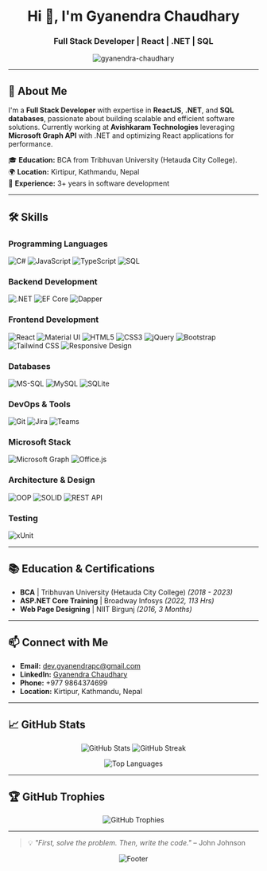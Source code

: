 <h1 align="center">Hi 👋, I'm Gyanendra Chaudhary</h1>
<h3 align="center">Full Stack Developer | React | .NET | SQL</h3>

<p align="center">
  <img src="https://komarev.com/ghpvc/?username=gyanendra-chaudhary&label=Profile%20views&color=0e75b6&style=flat" alt="gyanendra-chaudhary" />
</p>

---

## 🌟 About Me

I'm a **Full Stack Developer** with expertise in **ReactJS**, **.NET**, and **SQL databases**, passionate about building scalable and efficient software solutions. Currently working at **Avishkaram Technologies** leveraging **Microsoft Graph API** with .NET and optimizing React applications for performance.

🎓 **Education:** BCA from Tribhuvan University (Hetauda City College).  
🌍 **Location:** Kirtipur, Kathmandu, Nepal  
💼 **Experience:** 3+ years in software development  

---

## 🛠️ Skills  

### **Programming Languages**  
<p align="left">
  <img src="https://img.shields.io/badge/C%23-239120?logo=c-sharp&logoColor=white" alt="C#" />
  <img src="https://img.shields.io/badge/JavaScript-F7DF1E?logo=javascript&logoColor=black" alt="JavaScript" />
  <img src="https://img.shields.io/badge/TypeScript-007ACC?logo=typescript&logoColor=white" alt="TypeScript" />
  <img src="https://img.shields.io/badge/SQL-4479A1?logo=postgresql&logoColor=white" alt="SQL" />
</p>

### **Backend Development**  
<p align="left">
  <img src="https://img.shields.io/badge/.NET-512BD4?logo=.net&logoColor=white" alt=".NET" />
  <img src="https://img.shields.io/badge/Entity%20Framework%20Core-512BD4?logo=.net&logoColor=white" alt="EF Core" />
  <img src="https://img.shields.io/badge/Dapper-512BD4?logo=.net&logoColor=white" alt="Dapper" />
</p>

### **Frontend Development**  
<p align="left">
  <img src="https://img.shields.io/badge/React-20232A?logo=react&logoColor=61DAFB" alt="React" />
  <img src="https://img.shields.io/badge/Material--UI-0081CB?logo=material-ui&logoColor=white" alt="Material UI" />
  <img src="https://img.shields.io/badge/HTML5-E34F26?logo=html5&logoColor=white" alt="HTML5" />
  <img src="https://img.shields.io/badge/CSS3-1572B6?logo=css3&logoColor=white" alt="CSS3" />
  <img src="https://img.shields.io/badge/jQuery-0769AD?logo=jquery&logoColor=white" alt="jQuery" />
  <img src="https://img.shields.io/badge/Bootstrap-563D7C?logo=bootstrap&logoColor=white" alt="Bootstrap" />
  <img src="https://img.shields.io/badge/Tailwind_CSS-38B2AC?logo=tailwind-css&logoColor=white" alt="Tailwind CSS" />
  <img src="https://img.shields.io/badge/Responsive%20Design-FF6B6B?logo=responsive-design&logoColor=white" alt="Responsive Design" />
</p>

### **Databases**  
<p align="left">
  <img src="https://img.shields.io/badge/MS_SQL-CC2927?logo=microsoft-sql-server&logoColor=white" alt="MS-SQL" />
  <img src="https://img.shields.io/badge/MySQL-4479A1?logo=mysql&logoColor=white" alt="MySQL" />
  <img src="https://img.shields.io/badge/SQLite-07405E?logo=sqlite&logoColor=white" alt="SQLite" />
</p>

### **DevOps & Tools**  
<p align="left">
  <img src="https://img.shields.io/badge/Git-F05032?logo=git&logoColor=white" alt="Git" />
  <img src="https://img.shields.io/badge/Jira-0052CC?logo=jira&logoColor=white" alt="Jira" />
  <img src="https://img.shields.io/badge/Microsoft_Teams-6264A7?logo=microsoft-teams&logoColor=white" alt="Teams" />
</p>

### **Microsoft Stack**  
<p align="left">
  <img src="https://img.shields.io/badge/Microsoft_Graph-0078D4?logo=microsoft&logoColor=white" alt="Microsoft Graph" />
  <img src="https://img.shields.io/badge/Office.js-D83B01?logo=microsoft-office&logoColor=white" alt="Office.js" />
</p>

### **Architecture & Design**  
<p align="left">
  <img src="https://img.shields.io/badge/OOP-FF6C37?logo=object-oriented-programming&logoColor=white" alt="OOP" />
  <img src="https://img.shields.io/badge/SOLID%20Principles-FF6C37?logo=solid&logoColor=white" alt="SOLID" />
  <img src="https://img.shields.io/badge/REST_API-FF6C37?logo=rest-api&logoColor=white" alt="REST API" />
</p>

### **Testing**  
<p align="left">
  <img src="https://img.shields.io/badge/xUnit-512BD4?logo=.net&logoColor=white" alt="xUnit" />
</p>

---

## 📚 Education & Certifications  
- **BCA** | Tribhuvan University (Hetauda City College) *(2018 - 2023)*  
- **ASP.NET Core Training** | Broadway Infosys *(2022, 113 Hrs)*  
- **Web Page Designing** | NIIT Birgunj *(2016, 3 Months)*  

---

## 📫 Connect with Me  
- **Email:** dev.gyanendrapc@gmail.com  
- **LinkedIn:** [Gyanendra Chaudhary](https://linkedin.com/in/gyanendra-chaudhary)  
- **Phone:** +977 9864374699  
- **Location:** Kirtipur, Kathmandu, Nepal  

---

## 📈 GitHub Stats  
<p align="center">
  <img src="https://github-readme-stats.vercel.app/api?username=gyanendra-chaudhary&show_icons=true&theme=radical&count_private=true" alt="GitHub Stats" />
  <img src="https://github-readme-streak-stats.herokuapp.com/?user=gyanendra-chaudhary&theme=radical" alt="GitHub Streak" />
</p>

<p align="center">
  <img src="https://github-readme-stats.vercel.app/api/top-langs/?username=gyanendra-chaudhary&layout=compact&theme=radical" alt="Top Languages" />
</p>

---

## 🏆 GitHub Trophies
<p align="center">
  <img src="https://github-profile-trophy.vercel.app/?username=gyanendra-chaudhary&theme=radical&no-frame=false&no-bg=false&margin-w=4" alt="GitHub Trophies" />
</p>

---

> 💡 *"First, solve the problem. Then, write the code."* – John Johnson  

<p align="center">
  <img src="https://capsule-render.vercel.app/api?type=waving&color=gradient&height=100&section=footer" alt="Footer" />
</p>
